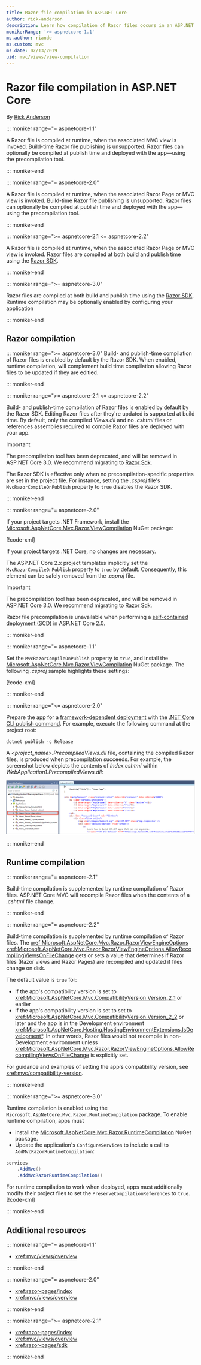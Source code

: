 ```yaml
---
title: Razor file compilation in ASP.NET Core
author: rick-anderson
description: Learn how compilation of Razor files occurs in an ASP.NET Core app.
monikerRange: '>= aspnetcore-1.1'
ms.author: riande
ms.custom: mvc
ms.date: 02/13/2019
uid: mvc/views/view-compilation
---
```

# Razor file compilation in ASP.NET Core

By [Rick Anderson](https://twitter.com/RickAndMSFT)

::: moniker range="= aspnetcore-1.1"

A Razor file is compiled at runtime, when the associated MVC view is invoked. Build-time Razor file publishing is unsupported. Razor files can optionally be compiled at publish time and deployed with the app&mdash;using the precompilation tool.

::: moniker-end

::: moniker range="= aspnetcore-2.0"

A Razor file is compiled at runtime, when the associated Razor Page or MVC view is invoked. Build-time Razor file publishing is unsupported. Razor files can optionally be compiled at publish time and deployed with the app&mdash;using the precompilation tool.

::: moniker-end

::: moniker range=">= aspnetcore-2.1 <= aspnetcore-2.2"

A Razor file is compiled at runtime, when the associated Razor Page or MVC view is invoked. Razor files are compiled at both build and publish time using the [Razor SDK](xref:razor-pages/sdk).

::: moniker-end

::: moniker range=">= aspnetcore-3.0"

Razor files are compiled at both build and publish time using the [Razor SDK](xref:razor-pages/sdk). Runtime compilation may be optionally enabled by configuring your application

::: moniker-end

## Razor compilation

::: moniker range=">= aspnetcore-3.0"
Build- and publish-time compilation of Razor files is enabled by default by the Razor SDK. When enabled, runtime compilation, will complement build time compilation allowing Razor files to be updated if they are editied.

::: moniker-end

::: moniker range=">= aspnetcore-2.1 <= aspnetcore-2.2"

Build- and publish-time compilation of Razor files is enabled by default by the Razor SDK. Editing Razor files after they're updated is supported at build time. By default, only the compiled *Views.dll* and no *.cshtml* files or references assemblies required to compile Razor files are deployed with your app.

> [!IMPORTANT]
> The precompilation tool has been deprecated, and will be removed in ASP.NET Core 3.0. We recommend migrating to [Razor Sdk](xref:razor-pages/sdk).
>
> The Razor SDK is effective only when no precompilation-specific properties are set in the project file. For instance, setting the *.csproj* file's `MvcRazorCompileOnPublish` property to `true` disables the Razor SDK.

::: moniker-end

::: moniker range="= aspnetcore-2.0"

If your project targets .NET Framework, install the [Microsoft.AspNetCore.Mvc.Razor.ViewCompilation](https://www.nuget.org/packages/Microsoft.AspNetCore.Mvc.Razor.ViewCompilation/) NuGet package:

[!code-xml[](view-compilation/sample/DotNetFrameworkProject.csproj?name=snippet_ViewCompilationPackage)]

If your project targets .NET Core, no changes are necessary.

The ASP.NET Core 2.x project templates implicitly set the `MvcRazorCompileOnPublish` property to `true` by default. Consequently, this element can be safely removed from the *.csproj* file.

> [!IMPORTANT]
> The precompilation tool has been deprecated, and will be removed in ASP.NET Core 3.0. We recommend migrating to [Razor Sdk](xref:razor-pages/sdk).
>
> Razor file precompilation is unavailable when performing a [self-contained deployment (SCD)](/dotnet/core/deploying/#self-contained-deployments-scd) in ASP.NET Core 2.0.

::: moniker-end

::: moniker range="= aspnetcore-1.1"

Set the `MvcRazorCompileOnPublish` property to `true`, and install the [Microsoft.AspNetCore.Mvc.Razor.ViewCompilation](https://www.nuget.org/packages/Microsoft.AspNetCore.Mvc.Razor.ViewCompilation/) NuGet package. The following *.csproj* sample highlights these settings:

[!code-xml[](view-compilation/sample/MvcRazorCompileOnPublish.csproj?highlight=4,10)]

::: moniker-end

::: moniker range="<= aspnetcore-2.0"

Prepare the app for a [framework-dependent deployment](/dotnet/core/deploying/#framework-dependent-deployments-fdd) with the [.NET Core CLI publish command](/dotnet/core/tools/dotnet-publish). For example, execute the following command at the project root:

```console
dotnet publish -c Release
```

A *<project_name>.PrecompiledViews.dll* file, containing the compiled Razor files, is produced when precompilation succeeds. For example, the screenshot below depicts the contents of *Index.cshtml* within *WebApplication1.PrecompiledViews.dll*:

![Razor views inside DLL](view-compilation/_static/razor-views-in-dll.png)

::: moniker-end

## Runtime compilation

::: moniker range="= aspnetcore-2.1"

Build-time compilation is supplemented by runtime compilation of Razor files. ASP.NET Core MVC will recompile Razor files when the contents of a *.cshtml* file change.

::: moniker-end

::: moniker range="= aspnetcore-2.2"

Build-time compilation is supplemented by runtime compilation of Razor files. The <xref:Microsoft.AspNetCore.Mvc.Razor.RazorViewEngineOptions> <xref:Microsoft.AspNetCore.Mvc.Razor.RazorViewEngineOptions.AllowRecompilingViewsOnFileChange> gets or sets a value that determines if Razor files (Razor views and Razor Pages) are recompiled and updated if files change on disk.

The default value is `true` for:

* If the app's compatibility version is set to <xref:Microsoft.AspNetCore.Mvc.CompatibilityVersion.Version_2_1> or earlier
* If the app's compatibility version is set to set to <xref:Microsoft.AspNetCore.Mvc.CompatibilityVersion.Version_2_2> or later and the app is in the Development environment <xref:Microsoft.AspNetCore.Hosting.HostingEnvironmentExtensions.IsDevelopment*>. In other words, Razor files would not recompile in non-Development environment unless <xref:Microsoft.AspNetCore.Mvc.Razor.RazorViewEngineOptions.AllowRecompilingViewsOnFileChange> is explicitly set.

For guidance and examples of setting the app's compatibility version, see <xref:mvc/compatibility-version>.

::: moniker-end

::: moniker range=">= aspnetcore-3.0"

Runtime compilation is enabled using the `Microsoft.AspNetCore.Mvc.Razor.RuntimeCompilation` package. To enable runtime compilation, apps must

* install the [Microsoft.AspNetCore.Mvc.Razor.RuntimeCompilation](https://www.nuget.org/packages/Microsoft.AspNetCore.Mvc.Razor.RuntimeCompilation/) NuGet package.
* Update the application's `ConfigureServices` to include a call to `AddMvcRazorRuntimeCompilation`:

```csharp
services
    .AddMvc()
    .AddMvcRazorRuntimeCompilation()
```

For runtime compilation to work when deployed, apps must additionally modify their project files to set the `PreserveCompilationReferences` to `true`.
[!code-xml[](view-compilation/sample/RuntimeCompilation.csproj?highlight=3)]

::: moniker-end

## Additional resources

::: moniker range="= aspnetcore-1.1"

* <xref:mvc/views/overview>

::: moniker-end

::: moniker range="= aspnetcore-2.0"

* <xref:razor-pages/index>
* <xref:mvc/views/overview>

::: moniker-end

::: moniker range=">= aspnetcore-2.1"

* <xref:razor-pages/index>
* <xref:mvc/views/overview>
* <xref:razor-pages/sdk>

::: moniker-end
